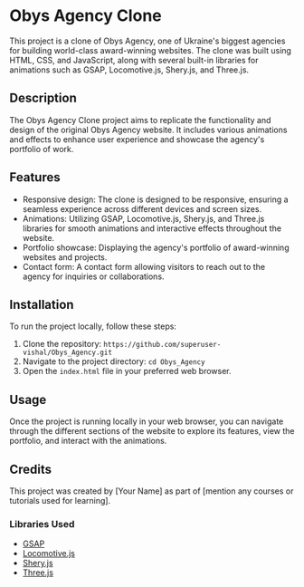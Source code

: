 # Obys Agency Clone

This project is a clone of Obys Agency, one of Ukraine's biggest agencies for building world-class award-winning websites. The clone was built using HTML, CSS, and JavaScript, along with several built-in libraries for animations such as GSAP, Locomotive.js, Shery.js, and Three.js.

## Description

The Obys Agency Clone project aims to replicate the functionality and design of the original Obys Agency website. It includes various animations and effects to enhance user experience and showcase the agency's portfolio of work.

## Features

- Responsive design: The clone is designed to be responsive, ensuring a seamless experience across different devices and screen sizes.
- Animations: Utilizing GSAP, Locomotive.js, Shery.js, and Three.js libraries for smooth animations and interactive effects throughout the website.
- Portfolio showcase: Displaying the agency's portfolio of award-winning websites and projects.
- Contact form: A contact form allowing visitors to reach out to the agency for inquiries or collaborations.

## Installation

To run the project locally, follow these steps:

1. Clone the repository: `https://github.com/superuser-vishal/Obys_Agency.git`
2. Navigate to the project directory: `cd Obys_Agency`
3. Open the `index.html` file in your preferred web browser.

## Usage

Once the project is running locally in your web browser, you can navigate through the different sections of the website to explore its features, view the portfolio, and interact with the animations.

## Credits

This project was created by [Your Name] as part of [mention any courses or tutorials used for learning].

### Libraries Used

- [GSAP](https://gsap.com/)
- [Locomotive.js](https://locomotivemtl.github.io/locomotive-scroll/)
- [Shery.js](https://www.npmjs.com/package/sheryjs)
- [Three.js](https://threejs.org/)
